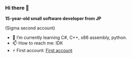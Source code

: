 ### Hi there 👋
**15-year-old small software developer from JP**

 (Sigma second account)

- 🌱 I’m currently learning C#, C++, x86 assembly, python.
- 📫 How to reach me: IDK
- ⚡ First account: [First account](https://github.com/KTxXxX0828)

 
<!--
**KTdayo2nd/KTdayo2nd** is a ✨ _special_ ✨ repository because its `README.md` (this file) appears on your GitHub profile.

Here are some ideas to get you started:

- 🔭 I’m currently working on ...
- 🌱 I’m currently learning ...
- 👯 I’m looking to collaborate on ...
- 🤔 I’m looking for help with ...
- 💬 Ask me about ...
- 📫 How to reach me: ...
- 😄 Pronouns: ...
- ⚡ Fun fact: ...
-->
